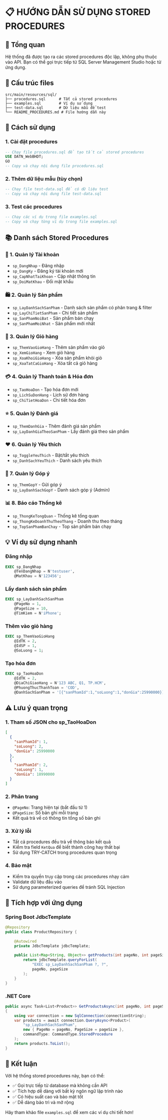 # 📋 HƯỚNG DẪN SỬ DỤNG STORED PROCEDURES

## 🎯 Tổng quan
Hệ thống đã được tạo ra các stored procedures độc lập, không phụ thuộc vào API. Bạn có thể gọi trực tiếp từ SQL Server Management Studio hoặc từ ứng dụng.

## 📁 Cấu trúc files
```
src/main/resources/sql/
├── procedures.sql      # Tất cả stored procedures
├── examples.sql        # Ví dụ sử dụng
├── test-data.sql       # Dữ liệu mẫu để test
└── README_PROCEDURES.md # File hướng dẫn này
```

## 🚀 Cách sử dụng

### 1. Cài đặt procedures
```sql
-- Chạy file procedures.sql để tạo tất cả stored procedures
USE DATN_WebBHDT;
GO
-- Copy và chạy nội dung file procedures.sql
```

### 2. Thêm dữ liệu mẫu (tùy chọn)
```sql
-- Chạy file test-data.sql để có dữ liệu test
-- Copy và chạy nội dung file test-data.sql
```

### 3. Test các procedures
```sql
-- Chạy các ví dụ trong file examples.sql
-- Copy và chạy từng ví dụ trong file examples.sql
```

## 📚 Danh sách Stored Procedures

### 🔐 1. Quản lý Tài khoản
- `sp_DangNhap` - Đăng nhập
- `sp_DangKy` - Đăng ký tài khoản mới  
- `sp_CapNhatTaiKhoan` - Cập nhật thông tin
- `sp_DoiMatKhau` - Đổi mật khẩu

### 🛍️ 2. Quản lý Sản phẩm
- `sp_LayDanhSachSanPham` - Danh sách sản phẩm có phân trang & filter
- `sp_LayChiTietSanPham` - Chi tiết sản phẩm
- `sp_SanPhamNoiBat` - Sản phẩm bán chạy
- `sp_SanPhamMoiNhat` - Sản phẩm mới nhất

### 🛒 3. Quản lý Giỏ hàng
- `sp_ThemVaoGioHang` - Thêm sản phẩm vào giỏ
- `sp_XemGioHang` - Xem giỏ hàng
- `sp_XoaKhoiGioHang` - Xóa sản phẩm khỏi giỏ
- `sp_XoaTatCaGioHang` - Xóa tất cả giỏ hàng

### 💳 4. Quản lý Thanh toán & Hóa đơn
- `sp_TaoHoaDon` - Tạo hóa đơn mới
- `sp_LichSuDonHang` - Lịch sử đơn hàng
- `sp_ChiTietHoaDon` - Chi tiết hóa đơn

### ⭐ 5. Quản lý Đánh giá
- `sp_ThemDanhGia` - Thêm đánh giá sản phẩm
- `sp_LayDanhGiaTheoSanPham` - Lấy đánh giá theo sản phẩm

### ❤️ 6. Quản lý Yêu thích
- `sp_ToggleYeuThich` - Bật/tắt yêu thích
- `sp_DanhSachYeuThich` - Danh sách yêu thích

### 💬 7. Quản lý Góp ý
- `sp_ThemGopY` - Gửi góp ý
- `sp_LayDanhSachGopY` - Danh sách góp ý (Admin)

### 📊 8. Báo cáo Thống kê
- `sp_ThongKeTongQuan` - Thống kê tổng quan
- `sp_ThongKeDoanhThuTheoThang` - Doanh thu theo tháng
- `sp_TopSanPhamBanChay` - Top sản phẩm bán chạy

## 💡 Ví dụ sử dụng nhanh

### Đăng nhập
```sql
EXEC sp_DangNhap 
    @TenDangNhap = N'testuser',
    @MatKhau = N'123456';
```

### Lấy danh sách sản phẩm
```sql
EXEC sp_LayDanhSachSanPham 
    @PageNo = 1,
    @PageSize = 10,
    @TimKiem = N'iPhone';
```

### Thêm vào giỏ hàng
```sql
EXEC sp_ThemVaoGioHang 
    @IdTK = 2,
    @IdSP = 1,
    @SoLuong = 1;
```

### Tạo hóa đơn
```sql
EXEC sp_TaoHoaDon 
    @IdTK = 2,
    @DiaChiGiaoHang = N'123 ABC, Q1, TP.HCM',
    @PhuongThucThanhToan = 'COD',
    @DanhSachSanPham = '[{"sanPhamId":1,"soLuong":1,"donGia":25990000}]';
```

## ⚠️ Lưu ý quan trọng

### 1. Tham số JSON cho sp_TaoHoaDon
```json
[
  {
    "sanPhamId": 1,
    "soLuong": 2, 
    "donGia": 25990000
  },
  {
    "sanPhamId": 2,
    "soLuong": 1,
    "donGia": 18990000
  }
]
```

### 2. Phân trang
- `@PageNo`: Trang hiện tại (bắt đầu từ 1)
- `@PageSize`: Số bản ghi mỗi trang
- Kết quả trả về có thông tin tổng số bản ghi

### 3. Xử lý lỗi
- Tất cả procedures đều trả về thông báo kết quả
- Kiểm tra field `KetQua` để biết thành công hay thất bại
- Sử dụng TRY-CATCH trong procedures quan trọng

### 4. Bảo mật
- Kiểm tra quyền truy cập trong các procedures nhạy cảm
- Validate dữ liệu đầu vào
- Sử dụng parameterized queries để tránh SQL Injection

## 🔧 Tích hợp với ứng dụng

### Spring Boot JdbcTemplate
```java
@Repository
public class ProductRepository {
    
    @Autowired
    private JdbcTemplate jdbcTemplate;
    
    public List<Map<String, Object>> getProducts(int pageNo, int pageSize) {
        return jdbcTemplate.queryForList(
            "EXEC sp_LayDanhSachSanPham ?, ?", 
            pageNo, pageSize
        );
    }
}
```

### .NET Core
```csharp
public async Task<List<Product>> GetProductsAsync(int pageNo, int pageSize)
{
    using var connection = new SqlConnection(connectionString);
    var products = await connection.QueryAsync<Product>(
        "sp_LayDanhSachSanPham", 
        new { PageNo = pageNo, PageSize = pageSize },
        commandType: CommandType.StoredProcedure
    );
    return products.ToList();
}
```

## 🎯 Kết luận

Với hệ thống stored procedures này, bạn có thể:
- ✅ Gọi trực tiếp từ database mà không cần API
- ✅ Tích hợp dễ dàng với bất kỳ ngôn ngữ lập trình nào
- ✅ Có hiệu suất cao và bảo mật tốt
- ✅ Dễ dàng bảo trì và mở rộng

Hãy tham khảo file `examples.sql` để xem các ví dụ chi tiết hơn!